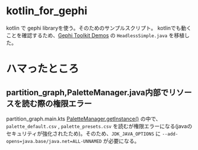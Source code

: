 # kotlin_for_gephi

kotlin で gephi libraryを使う。そのためのサンプルスクリプト。
kotlinでも動くことを確認するため、[Gephi Toolkit Demos](https://github.com/gephi/gephi-toolkit-demos) の `HeadlessSimple.java` を移植した。


# ハマったところ

## partition_graph,PaletteManager.java内部でリソースを読む際の権限エラー

partition_graph.main.kts [PaletteManager.getInstance()](https://github.com/gephi/gephi/blob/a1853b707a1a86c0594417bf4cb296da30967747/modules/AppearancePlugin/src/main/java/org/gephi/appearance/plugin/palette/PaletteManager.java) の中で、`palette_default.csv` , `palette_presets.csv` を読むが権限エラーになる(javaのセキュリティが強化されたため)。そのため、`JDK_JAVA_OPTIONS` に `--add-opens=java.base/java.net=ALL-UNNAMED` が必要になる。

